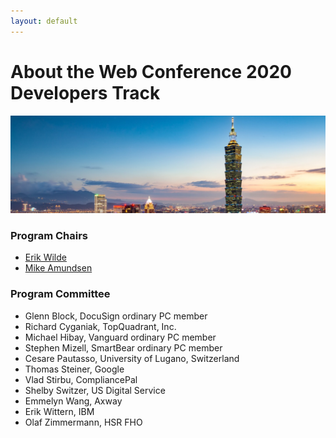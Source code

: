```yaml
---
layout: default
---
```


# About the Web Conference 2020 Developers Track

<p>
  <img src="images/skyline.jpg" />
</p>


### Program Chairs

 * [Erik Wilde](https://www.linkedin.com/in/netdret/)
 * [Mike Amundsen](https://www.linkedin.com/in/mamund/)


### Program Committee

* Glenn	Block, DocuSign	ordinary PC member	
* Richard	Cyganiak,	TopQuadrant, Inc.	
* Michael	Hibay, Vanguard	ordinary PC member	
* Stephen	Mizell,	SmartBear	ordinary PC member	
* Cesare	Pautasso,	University of Lugano, Switzerland	
* Thomas	Steiner,	Google	
* Vlad	Stirbu,	CompliancePal	
* Shelby	Switzer,	US Digital Service	
* Emmelyn	Wang,	Axway	
* Erik	Wittern,	IBM	
* Olaf	Zimmermann, HSR FHO

